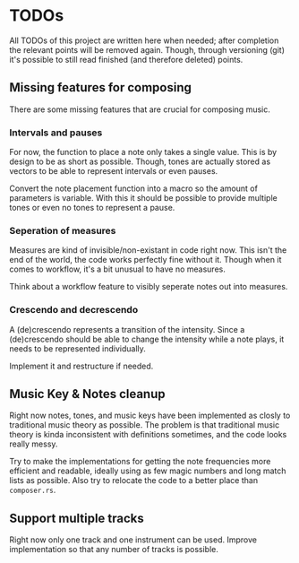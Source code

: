 # TODOs

All TODOs of this project are written here when needed; after completion the
relevant points will be removed again. Though, through versioning (git) it's
possible to still read finished (and therefore deleted) points.

## Missing features for composing

There are some missing features that are crucial for composing music.

### Intervals and pauses

For now, the function to place a note only takes a single value. This is by
design to be as short as possible. Though, tones are actually stored as vectors
to be able to represent intervals or even pauses.

Convert the note placement function into a macro so the amount of parameters
is variable. With this it should be possible to provide multiple tones or
even no tones to represent a pause.

### Seperation of measures

Measures are kind of invisible/non-existant in code right now. This isn't the
end of the world, the code works perfectly fine without it. Though when it comes
to workflow, it's a bit unusual to have no measures.

Think about a workflow feature to visibly seperate notes out into measures.

### Crescendo and decrescendo

A (de)crescendo represents a transition of the intensity. Since a (de)crescendo
should be able to change the intensity while a note plays, it needs to be
represented individually.

Implement it and restructure if needed.

## Music Key & Notes cleanup

Right now notes, tones, and music keys have been implemented as closly to
traditional music theory as possible. The problem is that traditional music
theory is kinda inconsistent with definitions sometimes, and the code looks
really messy.

Try to make the implementations for getting the note frequencies more efficient
and readable, ideally using as few magic numbers and long match lists as
possible. Also try to relocate the code to a better place than `composer.rs`.

## Support multiple tracks

Right now only one track and one instrument can be used. Improve implementation
so that any number of tracks is possible.
